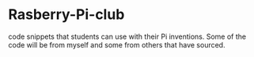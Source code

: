 Rasberry-Pi-club
================

code snippets that students can use with their Pi inventions. Some of the code will be from myself and some from others that have sourced.
